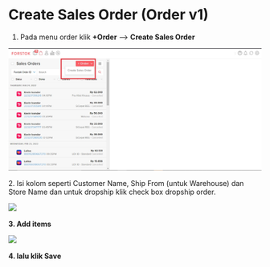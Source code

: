 # Create Sales Order (Order v1)

1. Pada menu order klik **+Order** --> **Create Sales Order**

![](<../../.gitbook/assets/create sales orders v1.jpg>)

2\. Isi kolom seperti Customer Name, Ship From (untuk Warehouse) dan Store Name dan untuk dropship klik check box dropship order.

![](<../../.gitbook/assets/Create New Sales Order\_Order v2.jpg>)

**3. Add items**

![](<../../.gitbook/assets/Select Items\_New Sales Orders\_Order v2.jpg>)

**4. lalu klik Save**
